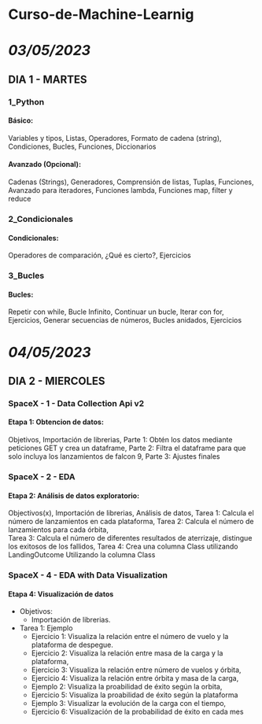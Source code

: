 # Curso-de-Machine-Learnig
# _03/05/2023_
## DIA 1 - MARTES
### 1_Python
  #### Básico:
    
Variables y tipos, Listas, Operadores, Formato de cadena (string), Condiciones, Bucles, Funciones, Diccionarios

  #### Avanzado (Opcional):
    
Cadenas (Strings), Generadores, Comprensión de listas, Tuplas, Funciones, Avanzado para iteradores, Funciones lambda, Funciones map, filter y reduce

### 2_Condicionales
  #### Condicionales:
   
Operadores de comparación, ¿Qué es cierto?, Ejercicios

### 3_Bucles
  #### Bucles:
    
Repetir con while, Bucle Infinito, Continuar un bucle, Iterar con for, Ejercicios, Generar secuencias de números, Bucles anidados, Ejercicios

# _04/05/2023_
## DIA 2 - MIERCOLES
### SpaceX - 1 - Data Collection Api v2
  ####  Etapa 1: Obtencion de datos:
  
Objetivos, Importación de librerias, Parte 1: Obtén los datos mediante peticiones GET y crea un dataframe, Parte 2: Filtra el dataframe para que solo incluya los lanzamientos de falcon 9, Parte 3: Ajustes finales

### SpaceX - 2 - EDA
  #### Etapa 2: Análisis de datos exploratorio:
    
Objectivos(x), Importación de librerias, Análisis de datos, 
Tarea 1: Calcula el número de lanzamientos en cada plataforma, 
Tarea 2: Calcula el número de lanzamientos para cada órbita,  
Tarea 3: Calcula el número de diferentes resultados de aterrizaje, distingue los exitosos de los fallidos, 
Tarea 4: Crea una columna Class utilizando LandingOutcome Utilizando la columna Class

### SpaceX - 4 - EDA with Data Visualization
#### Etapa 4: Visualización de datos

+ Objetivos: 
  + Importación de librerias.
+ Tarea 1: Ejemplo 
  + Ejercicio 1: Visualiza la relación entre el número de vuelo y la plataforma de despegue. 
  + Ejercicio 2: Visualiza la relación entre masa de la carga y la plataforma, 
  + Ejercicio 3: Visualiza la relación entre número de vuelos y órbita, 
  + Ejercicio 4: Visualiza la relación entre órbita y masa de la carga, 
  + Ejemplo 2: Visualiza la proabilidad de éxito según la orbita, 
  + Ejercicio 5: Visualiza la proabilidad de éxito según la plataforma 
  + Ejemplo 3: Visualizar la evolución de la carga con el tiempo, 
  + Ejercicio 6: Visualización de la probabilidad de éxito en cada mes
